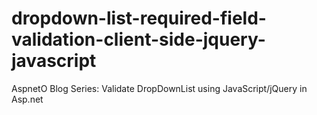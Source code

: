 # dropdown-list-required-field-validation-client-side-jquery-javascript
AspnetO Blog Series: Validate DropDownList using JavaScript/jQuery in Asp.net
